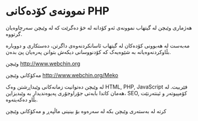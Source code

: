 # نموونەی کۆدەکانی PHP

هەژماری وێبچن لە گیتهاب نموونەی ئەو کۆدانە لە خۆ دەگرێت کە لە وێبچن سەرچاوەیان گرتووە.

مەبەست لە هەبوونی کۆدەکان لە گیتهاب ئاسانکردنەوەی داگرتن، دەستکاری و دووبارە بڵاوکردنەوەیانە بە شێوەیەک کە کۆدنووسانی دیکەش بتوانن پەرەیان پێ بدەن.

وێبچن
http://www.webchin.org

مەکۆکانی وێبچن
http://www.webchin.org/Meko

لە وێبچن دەتوانیت زمانەکانی وێبداڕشتن وەک HTML, PHP, JavaScript فێربیت.
لە هەمان کاتدا بابەتی جۆراوجۆری پەیوەندیدار بە وێبدیزاین، SEO,  کۆمپیوتەر و ئینتەرنێت بڵاو دەکەیتەوە.

کرتە لە بەستەری وێبچن بکە لە سەرەوە بۆ بینینی ماڵپەڕ و مەکۆکانی وێبچن
